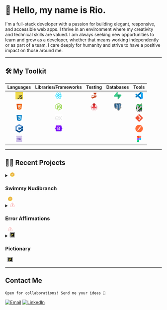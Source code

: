 # 👋 Hello, my name is Rio.

I'm a full-stack developer with a passion for building elegant, responsive, and accessible web apps. I thrive in an environment where my creativity and technical skills are valued. I am always seeking new opportunities to learn and grow as a developer, whether that means working independently or as part of a team. I care deeply for humanity and strive to have a positive impact on those around me. <br>

---

## 🛠️ My Toolkit

|                                        Languages                                        |                                                 Libraries/Frameworks                                                 |                                             Testing                                             |                                                 Databases                                                  |                                         Tools                                         |
| :-------------------------------------------------------------------------------------: | :------------------------------------------------------------------------------------------------------------------: | :---------------------------------------------------------------------------------------------: | :--------------------------------------------------------------------------------------------------------: | :-----------------------------------------------------------------------------------: |
| <img src="assets/Logos/JS_Logos/64px-JavaScript-logo.png" alt="JavaScript" width="24"/> | <img src="assets/Logos/React_Logos/1174949_js_react js_logo_react_react native_icon.png" alt="React.js" width="24"/> |       <img src="assets/Logos/jest_Logos/jest-logo-svg-vector.svg" alt="Jest" width="18"/>       |         <img src="assets/Logos/Supabase_logos/supabase-logo-icon.png" alt="Supabase" width="24"/>          | <img src="assets/Logos/visual-studio-code_Logos/vscode.png" alt="VSCode" width="24"/> |
|    <img src="assets/Logos/HTML_Logos/icons8-html-5-48.png" alt="HTML5" width="24"/>     |                   <img src="assets/Logos/NodeJS_Logos/node-js (2).png" alt="Node.js" width="24"/>                    | <img src="assets/Logos/React_Testing_Lib_Logos/octopus-64x64.png" alt="JavaScript" width="24"/> | <img src="assets/Logos/PostgreSQL_Logos/PostgreSQL_logo.3colors.120x120.png" alt="PostgreSQL" width="24"/> |       <img src="assets/Logos/Vim_Logos/vim_on_fire.gif" alt="Vim" width="20"/>        |
|      <img src="assets/Logos/CSS_Logos/icons8-css3-48.png" alt="CSS3" width="24"/>       |           <img src="assets/Logos/Express.js_logos/output-onlinepngtools.png" alt="Express.js" width="24"/>           |                                                                                                 |                                                                                                            |      <img src="assets/Logos/Git_Logos/Git-Icon-1788C.png" alt="Git" width="24"/>      |
|    <img src="assets/Logos/C++_Logos/ISO_C++_Logo.svg (2).png" alt="C++" width="24"/>    |               <img src="assets/Logos/Bootstrap_Logos/bootstrap-logo.svg" alt="Bootstrap" width="24"/>                |                                                                                                 |                                                                                                            |  <img src="assets/Logos/Postman_Logos/getpostman-icon.svg" alt="Github" width="24"/>  |
|       <img src="assets/Logos/SQL_Icons/icons8-sql-96.png" alt="SQL" width="24"/>        |                                                                                                                      |                                                                                                 |                                                                                                            |      <img src="assets/Logos/Figma-Logos/Figma-Icon.svg" alt="Figma" width="14"/>      |

---

<h2> 👨‍💻 Recent Projects</h2>

<details>
 
 <summary> <img src="assets/Swimmy_Nudibranch_Images/starfish-coin.png" alt="JavaScript" width="16"/>&nbsp;  <h3> Swimmy Nudibranch </h3>&nbsp;  <img src="assets/Swimmy_Nudibranch_Images/starfish-coin.png" alt="JavaScript" width="16"/></summary>

<img src="assets/Swimmy_Nudibranch_Images/Swimmy_Nudibranch.gif" alt="JavaScript" width="420"/>

An aquatic spin on the (in)famous iPhone game: "Flappy Bird". I built this with a small team for a 3-day hackathon, the theme being "Under the Sea". It features all original pixel art and music.

[Play](https://swimmy-nudibranch.netlify.app/) • [GitHub](https://github.com/Nervous-Nudibranchs/Swimmyy-Nudibranch)

 </details>
 
 <details>
 
 <summary> <img src="assets/Error_Affirmations_Images/pink-02 2 (1).png" alt="JavaScript" width="16"/>&nbsp;  <h3>Error Affirmations</h3>&nbsp;  <img src="assets/Error_Affirmations_Images/pink-02 2 (1).png" alt="JavaScript" width="16"/></summary>

<img src="assets/Error_Affirmations_Images/notificationbar.png" alt="JavaScript" width="420"/><br/>
<img src="assets/Error_Affirmations_Images/Jest_Example_Default.png" alt="JavaScript" width="420"/>

A full-stack app that provides a RESTful API for delivering code-related affirmations to developers. The application includes 3 UI's: a VSCode Extension, a Jest Reporter and a website.

[VS Code Extension](https://marketplace.visualstudio.com/items?itemName=VSCodeEmpaths.erroraffirmations) • [Jest Reporter](https://www.npmjs.com/package/error-affirmations) • [Website](https://error-affirmations.netlify.app/) • [GitHub](https://github.com/orgs/VSCode-Empaths/repositories)

  </details>

<details>
 
 <summary> <img src="assets/Pictionary_Images/favicon.png" alt="JavaScript" width="16"/>&nbsp;  <h3> Pictionary </h3>&nbsp;  <img src="assets/Pictionary_Images/favicon.png" alt="JavaScript" width="16"/></summary>

<img src="assets/Pictionary_Images/pictionary_demo.gif" alt="JavaScript" width="420"/>

A multiplayer, real-time drawing game inspired by the popular board game, Pictionary. Players can sign-up, create or join a game room, and earn points as a drawer or guesser in 1-minute rounds.

[Play](https://moody-pictionary.netlify.app/) • [GitHub](https://github.com/themoodymarsupials/pictionary)

</details>
 
 ---

## Contact Me

`Open for collaborations! Send me your ideas 📩`

[![Email](https://img.shields.io/static/v1?message=Email&logo=gmail&color=DB4437&logoColor=EAEAEA&label=%20&style=for-the-badge)](mailto:rioredwards@gmail.com)
[![LinkedIn](https://img.shields.io/static/v1?message=LinkedIn&logo=linkedin&color=0277B5&logoColor=EAEAEA&label=%20&style=for-the-badge)](https://www.linkedin.com/in/rio-edwards/)
